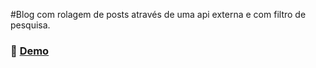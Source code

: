 #Blog com rolagem de posts através de uma api externa e com filtro de pesquisa.

### 👾 [Demo](https://scrollandfilterblog.netlify.app/)
